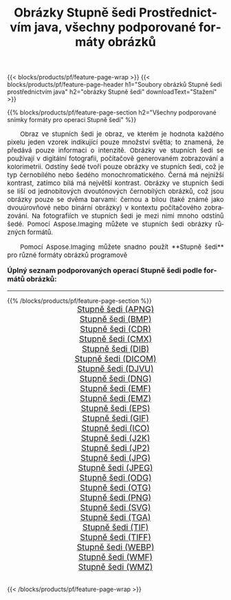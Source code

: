 ﻿---
title: Obrázky Stupně šedi Prostřednictvím java, všechny podporované formáty obrázků 
weight: 3920
url: /cs/java/grayscale/ 
lang: cs
langdirlevel: 2
locales: zh-hans,ja,it,ru,de,es,fr,nl,id,lt,pl,pt,vi,tr,ko,zh-hant,ar,hi,th,sv,cs,uk,he
description: Pomocí Aspose.Imaging můžete snadno Stupně šedi obrázky přes java
---

{{< blocks/products/pf/feature-page-wrap >}}
{{< blocks/products/pf/feature-page-header h1="Soubory obrázků Stupně šedi prostřednictvím java" h2="obrázky Stupně šedi" downloadText="Stažení" >}}


{{% blocks/products/pf/feature-page-section  h2="Všechny podporované snímky formáty pro operaci Stupně šedi" %}}
<p align="justify" style="text-indent:2em;font-size:15px;">
Obraz ve stupních šedi je obraz, ve kterém je hodnota každého pixelu jeden vzorek indikující pouze množství světla; to znamená, že předává pouze informaci o intenzitě. Obrázky ve stupních šedi se používají v digitální fotografii, počítačově generovaném zobrazování a kolorimetrii. Odstíny šedé tvoří pouze obrázky ve stupních šedi, což je typ černobílého nebo šedého monochromatického. Černá má nejnižší kontrast, zatímco bílá má největší kontrast. Obrázky ve stupních šedi se liší od jednobitových dvoutónových černobílých obrázků, což jsou obrázky pouze se dvěma barvami: černou a bílou (také známé jako dvouúrovňové nebo binární obrázky) v kontextu počítačového zobrazování. Na fotografiích ve stupních šedi je mezi nimi mnoho odstínů šedé. Pomocí Aspose.Imaging můžete ve stupních šedi obrázky různých formátů.
</p>
<p align="justify" style="text-indent:2em;font-size:15px;">
Pomocí Aspose.Imaging můžete snadno použít **Stupně šedi** pro různé formáty obrázků programově
</p>
<h3 style="margin-top:16px;">
Úplný seznam podporovaných operací Stupně šedi podle formátů obrázků:
</h3>
<hr/>
{{% /blocks/products/pf/feature-page-section %}}
<div class="container-fluid productfamilypage bg-gray">
    <div class="convertypes bg-gray agp-content section">
        <div class="container">
		<div class="row other-converters" style="gap: 10px;font-size: 19px;text-align:center;">
		    <div class='col-md-3 other-converter remove-lp remove-rp'><a href="/imaging/cs/java/grayscale/apng/" style="padding:15px;">Stupně šedi (APNG)</a></div><div class='col-md-3 other-converter remove-lp remove-rp'><a href="/imaging/cs/java/grayscale/bmp/" style="padding:15px;">Stupně šedi (BMP)</a></div><div class='col-md-3 other-converter remove-lp remove-rp'><a href="/imaging/cs/java/grayscale/cdr/" style="padding:15px;">Stupně šedi (CDR)</a></div><div class='col-md-3 other-converter remove-lp remove-rp'><a href="/imaging/cs/java/grayscale/cmx/" style="padding:15px;">Stupně šedi (CMX)</a></div><div class='col-md-3 other-converter remove-lp remove-rp'><a href="/imaging/cs/java/grayscale/dib/" style="padding:15px;">Stupně šedi (DIB)</a></div><div class='col-md-3 other-converter remove-lp remove-rp'><a href="/imaging/cs/java/grayscale/dicom/" style="padding:15px;">Stupně šedi (DICOM)</a></div><div class='col-md-3 other-converter remove-lp remove-rp'><a href="/imaging/cs/java/grayscale/djvu/" style="padding:15px;">Stupně šedi (DJVU)</a></div><div class='col-md-3 other-converter remove-lp remove-rp'><a href="/imaging/cs/java/grayscale/dng/" style="padding:15px;">Stupně šedi (DNG)</a></div><div class='col-md-3 other-converter remove-lp remove-rp'><a href="/imaging/cs/java/grayscale/emf/" style="padding:15px;">Stupně šedi (EMF)</a></div><div class='col-md-3 other-converter remove-lp remove-rp'><a href="/imaging/cs/java/grayscale/emz/" style="padding:15px;">Stupně šedi (EMZ)</a></div><div class='col-md-3 other-converter remove-lp remove-rp'><a href="/imaging/cs/java/grayscale/eps/" style="padding:15px;">Stupně šedi (EPS)</a></div><div class='col-md-3 other-converter remove-lp remove-rp'><a href="/imaging/cs/java/grayscale/gif/" style="padding:15px;">Stupně šedi (GIF)</a></div><div class='col-md-3 other-converter remove-lp remove-rp'><a href="/imaging/cs/java/grayscale/ico/" style="padding:15px;">Stupně šedi (ICO)</a></div><div class='col-md-3 other-converter remove-lp remove-rp'><a href="/imaging/cs/java/grayscale/j2k/" style="padding:15px;">Stupně šedi (J2K)</a></div><div class='col-md-3 other-converter remove-lp remove-rp'><a href="/imaging/cs/java/grayscale/jp2/" style="padding:15px;">Stupně šedi (JP2)</a></div><div class='col-md-3 other-converter remove-lp remove-rp'><a href="/imaging/cs/java/grayscale/jpg/" style="padding:15px;">Stupně šedi (JPG)</a></div><div class='col-md-3 other-converter remove-lp remove-rp'><a href="/imaging/cs/java/grayscale/jpeg/" style="padding:15px;">Stupně šedi (JPEG)</a></div><div class='col-md-3 other-converter remove-lp remove-rp'><a href="/imaging/cs/java/grayscale/odg/" style="padding:15px;">Stupně šedi (ODG)</a></div><div class='col-md-3 other-converter remove-lp remove-rp'><a href="/imaging/cs/java/grayscale/otg/" style="padding:15px;">Stupně šedi (OTG)</a></div><div class='col-md-3 other-converter remove-lp remove-rp'><a href="/imaging/cs/java/grayscale/png/" style="padding:15px;">Stupně šedi (PNG)</a></div><div class='col-md-3 other-converter remove-lp remove-rp'><a href="/imaging/cs/java/grayscale/svg/" style="padding:15px;">Stupně šedi (SVG)</a></div><div class='col-md-3 other-converter remove-lp remove-rp'><a href="/imaging/cs/java/grayscale/tga/" style="padding:15px;">Stupně šedi (TGA)</a></div><div class='col-md-3 other-converter remove-lp remove-rp'><a href="/imaging/cs/java/grayscale/tif/" style="padding:15px;">Stupně šedi (TIF)</a></div><div class='col-md-3 other-converter remove-lp remove-rp'><a href="/imaging/cs/java/grayscale/tiff/" style="padding:15px;">Stupně šedi (TIFF)</a></div><div class='col-md-3 other-converter remove-lp remove-rp'><a href="/imaging/cs/java/grayscale/webp/" style="padding:15px;">Stupně šedi (WEBP)</a></div><div class='col-md-3 other-converter remove-lp remove-rp'><a href="/imaging/cs/java/grayscale/wmf/" style="padding:15px;">Stupně šedi (WMF)</a></div><div class='col-md-3 other-converter remove-lp remove-rp'><a href="/imaging/cs/java/grayscale/wmz/" style="padding:15px;">Stupně šedi (WMZ)</a></div>
                </div>
        </div>
    </div>
</div>
<br/>

{{< /blocks/products/pf/feature-page-wrap >}}
